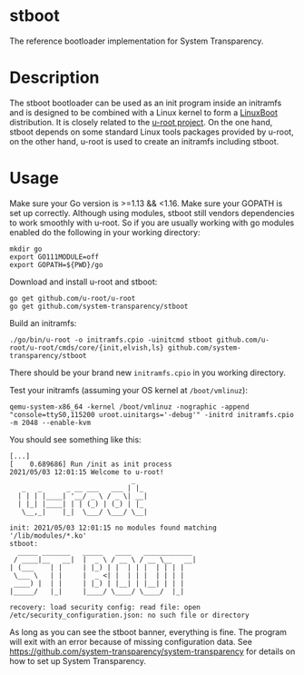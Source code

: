 # stboot

The reference bootloader implementation for System Transparency.

# Description
The stboot bootloader can be used as an init program inside an initramfs and is designed to be combined with a Linux kernel to form a [LinuxBoot](https://www.linuxboot.org/) distribution. It is closely related to the [u-root project](https://github.com/u-root/u-root#u-root). On the one hand, stboot depends on some standard Linux tools packages provided by u-root, on the other hand, u-root is used to create an initramfs including stboot.

# Usage
Make sure your Go version is >=1.13 && <1.16. Make sure your GOPATH is set up correctly. Although using modules, stboot still vendors dependencies to work smoothly with u-root. So if you are usually working with go modules enabled do the following in your working directory:

```
mkdir go
export GO111MODULE=off
export GOPATH=${PWD}/go
```

Download and install u-root and stboot:
```
go get github.com/u-root/u-root
go get github.com/system-transparency/stboot
```

Build an initramfs:
```
./go/bin/u-root -o initramfs.cpio -uinitcmd stboot github.com/u-root/u-root/cmds/core/{init,elvish,ls} github.com/system-transparency/stboot
```
There should be your brand new `initramfs.cpio` in you working directory.

Test your initramfs (assuming your OS kernel at `/boot/vmlinuz`):
```
qemu-system-x86_64 -kernel /boot/vmlinuz -nographic -append "console=ttyS0,115200 uroot.uinitargs='-debug'" -initrd initramfs.cpio -m 2048 --enable-kvm
```

You should see something like this:
```
[...]
[    0.689686] Run /init as init process
2021/05/03 12:01:15 Welcome to u-root!
                              _
   _   _      _ __ ___   ___ | |_
  | | | |____| '__/ _ \ / _ \| __|
  | |_| |____| | | (_) | (_) | |_
   \__,_|    |_|  \___/ \___/ \__|

init: 2021/05/03 12:01:15 no modules found matching '/lib/modules/*.ko'
stboot: 
  _____ _______   _____   ____   ____________
 / ____|__   __|  |  _ \ / __ \ / __ \__   __|
| (___    | |     | |_) | |  | | |  | | | |   
 \___ \   | |     |  _ <| |  | | |  | | | |   
 ____) |  | |     | |_) | |__| | |__| | | |   
|_____/   |_|     |____/ \____/ \____/  |_|   

recovery: load security config: read file: open /etc/security_configuration.json: no such file or directory
```
As long as you can see the stboot banner, everything is fine. The program will exit with an error because of missing configuration data.
See https://github.com/system-transparency/system-transparency for details on how to set up System Transparency.
